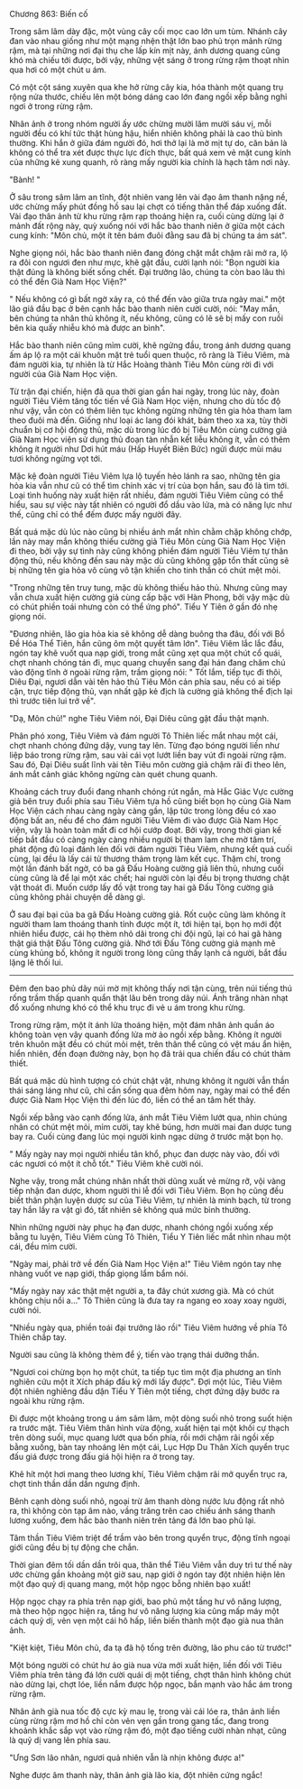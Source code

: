 




Chương 863: Biến cố




Trong sâm lâm dày đặc, một vùng cây cối mọc cao lớn um tùm. Nhánh cây đan vào nhau giống như một mạng nhện thật lớn bao phủ trọn mảnh rừng rậm, mà tại những nơi đại thụ che lấp kín mịt này, ánh dương quang cũng khó mà chiếu tới được, bởi vậy, những vệt sáng ở trong rừng rậm thoạt nhìn qua hơi có một chút u ám.

Có một cột sáng xuyên qua khe hở rừng cây kia, hóa thành một quang trụ rộng nửa thước, chiếu lên một bóng dáng cao lớn đang ngồi xếp bằng nghỉ ngơi ở trong rừng rậm.

Nhân ảnh ở trong nhóm người ấy ước chừng mười lăm mười sáu vị, mỗi người đều có khí tức thật hùng hậu, hiển nhiên không phải là cao thủ bình thường. Khi hắn ở giữa đám người đó, hơi thở lại là mờ mịt tự do, căn bản là không có thể tra xét được thực lực đích thực, bất quá xem vẻ mặt cung kính của những kẻ xung quanh, rõ ràng mấy người kia chính là hạch tâm nơi này.

"Bành! "

Ở sâu trong sâm lâm an tĩnh, đột nhiên vang lên vài đạo âm thanh nặng nề, ước chừng mấy phút đồng hồ sau lại chợt có tiếng thân thể đáp xuống đất. Vài đạo thân ảnh từ khu rừng rậm rạp thoáng hiện ra, cuối cùng dừng lại ở mảnh đất rộng này, quỳ xuống nói với hắc bào thanh niên ở giữa một cách cung kính: "Môn chủ, một ít tên bám đuôi đằng sau đã bị chúng ta ám sát".

Nghe giọng nói, hắc bào thanh niên đang đóng chặt mắt chậm rãi mở ra, lộ ra đôi con ngươi đen như mực, khẽ gật đầu, cười lạnh nói: "Bọn người kia thật đúng là không biết sống chết. Đại trưởng lão, chúng ta còn bao lâu thì có thể đến Già Nam Học Viện?"

" Nếu không có gì bất ngờ xảy ra, có thể đến vào giữa trưa ngày mai." một lão giả đầu bạc ở bên cạnh hắc bào thanh niên cười cười, nói: "May mắn, bên chúng ta nhân thủ không ít, nếu không, cũng có lẽ sẽ bị mấy con ruồi bên kia quấy nhiễu khó mà được an bình".

Hắc bào thanh niên cũng mỉm cười, khẽ ngửng đầu, trong ánh dương quang ấm áp lộ ra một cái khuôn mặt trẻ tuổi quen thuộc, rõ ràng là Tiêu Viêm, mà đám người kia, tự nhiên là từ Hắc Hoàng thành Tiêu Môn cùng rời đi với người của Già Nam Học viện.

Từ trận đại chiến, hiện đã qua thời gian gần hai ngày, trong lúc này, đoàn người Tiêu Viêm tăng tốc tiến về Già Nam Học viện, nhưng cho dù tốc độ như vậy, vẫn còn có thêm liên tục không ngừng những tên gia hỏa tham lam theo đuôi mà đến. Giống như loại ác lang đói khát, bám theo xa xa, tùy thời chuẩn bị cơ hội động thủ, mặc dù trong lúc đó bị Tiêu Môn cùng cường giả Già Nam Học viện sử dụng thủ đoạn tàn nhẫn kết liễu không ít, vẫn có thêm không ít người như Dơi hút máu (Hấp Huyết Biên Bức) ngửi được mùi máu tươi không ngừng vọt tới.

Mặc kệ đoàn người Tiêu Viêm lựa lộ tuyến hẻo lánh ra sao, những tên gia hỏa kia vẫn như cũ có thể tìm chính xác vị trí của bọn hắn, sau đó là tìm tới. Loại tình huống này xuất hiện rất nhiều, đám người Tiêu Viêm cũng có thể hiểu, sau sự việc này tất nhiên có người đổ dầu vào lửa, mà có năng lực như thế, cũng chỉ có thể đếm được mấy người đây.

Bất quá mặc dù lúc nào cũng bị nhiều ánh mắt nhìn chằm chặp không chớp, lần này may mắn không thiếu cường giả Tiêu Môn cùng Già Nam Học Viện đi theo, bởi vậy sự tình này cũng không phiền đám người Tiêu Viêm tự thân động thủ, nếu không đến sau này mặc dù cũng không gặp tổn thất cũng sẽ bị những tên gia hỏa vô cùng vô tận khiến cho tinh thần có chút mệt mỏi.

"Trong những tên truy tung, mặc dù không thiếu hảo thủ. Nhưng cũng may vẫn chưa xuất hiện cường giả cùng cấp bậc với Hàn Phong, bởi vậy mặc dù có chút phiền toái nhưng còn có thể ứng phó". Tiểu Y Tiên ở gần đó nhẹ giọng nói.

"Đương nhiên, lão gia hỏa kia sẽ không dễ dàng buông tha đâu, đối với Bồ Đề Hóa Thể Tiên, hắn cũng ôm một quyết tâm lớn". Tiêu Viêm lắc lắc đầu, ngón tay khẽ vuốt qua nạp giới, trong mắt cũng xẹt qua một chút cổ quái, chợt nhanh chóng tán đi, mục quang chuyển sang đại hán đang chăm chú vào động tĩnh ở ngoài rừng rậm, trầm giọng nói: " Tốt lắm, tiếp tục đi thôi, Diêu Đại, ngươi dẫn vài tên hảo thủ Tiêu Môn cản phía sau, nếu có ai tiếp cận, trực tiếp động thủ, vạn nhất gặp kẻ địch là cường giả không thể địch lại thì trước tiên lui trở về".

"Dạ, Môn chủ!" nghe Tiêu Viêm nói, Đại Diêu cũng gật đầu thật mạnh.

Phân phó xong, Tiêu Viêm và đám người Tô Thiên liếc mắt nhau một cái, chợt nhanh chóng đứng dậy, vung tay lên. Từng đạo bóng người liền như liệp báo trong rừng rậm, sau vài cái vọt lướt liền bay vút đi ngoài rừng rậm. Sau đó, Đại Diêu suất lĩnh vài tên Tiêu môn cường giả chậm rãi đi theo lên, ánh mắt cảnh giác không ngừng càn quét chung quanh.

Khoảng cách truy đuổi đang nhanh chóng rút ngắn, mà Hắc Giác Vực cường giả bên truy đuổi phía sau Tiêu Viêm tựa hồ cũng biết bọn họ cùng Già Nam Học Viện cách nhau càng ngày càng gần, lập tức trong lòng đều có xao động bất an, nếu để cho đám người Tiêu Viêm đi vào được Già Nam Học viện, vậy là hoàn toàn mất đi cơ hội cướp đoạt. Bởi vậy, trong thời gian kế tiếp bắt đầu có càng ngày càng nhiều người bị tham lam che mờ tâm trí, phát động đủ loại đánh lén đối với đám người Tiêu Viêm, nhưng kết quả cuối cùng, lại đều là lấy cái tử thương thảm trọng làm kết cục. Thậm chí, trong một lần đánh bất ngờ, có ba gã Đấu Hoàng cường giả liên thủ, nhưng cuối cùng cũng là để lại một xác chết; hai người còn lại đều bị trọng thương chật vật thoát đi. Muốn cướp lấy đồ vật trong tay hai gã Đấu Tông cường giả cũng không phải chuyện dễ dàng gì.

Ở sau đại bại của ba gã Đấu Hoàng cường giả. Rốt cuộc cũng làm không ít người tham lam thoáng thanh tỉnh được một ít, tới hiện tại, bọn họ mới đột nhiên hiểu được, cái họ thèm nhỏ dãi trong chi đội ngũ, lại có hai gã hàng thật giá thật Đấu Tông cường giả. Nhớ tới Đấu Tông cường giả mạnh mẽ cùng khủng bố, không ít người trong lòng cũng thấy lạnh cả người, bắt đầu lặng lẽ thối lui.

*****

Đêm đen bao phủ dãy núi mờ mịt không thấy nơi tận cùng, trên núi tiếng thú rống trầm thấp quanh quẩn thật lâu bên trong dãy núi. Ánh trăng nhàn nhạt đổ xuống nhưng khó có thể khu trục đi vẻ u ám trong khu rừng.

Trong rừng rậm, một ít ánh lửa thoáng hiện, một đám nhân ảnh quần áo không toàn vẹn vây quanh đống lửa mờ ảo ngồi xếp bằng. Không ít người trên khuôn mặt đều có chút mỏi mệt, trên thân thể cũng có vệt máu ẩn hiện, hiển nhiên, đến đoạn đường này, bọn họ đã trải qua chiến đấu có chút thảm thiết.

Bất quá mặc dù hình tượng có chút chật vật, nhưng không ít người vẫn thần thái sáng láng như cũ, chỉ cần sống qua đêm hôm nay, ngày mai có thể đến được Già Nam Học Viện thì đến lúc đó, liền có thể an tâm hết thảy.

Ngồi xếp bằng vào cạnh đống lửa, ánh mắt Tiêu Viêm lướt qua, nhìn chúng nhân có chút mệt mỏi, mỉm cười, tay khẽ búng, hơn mười mai đan dược tung bay ra. Cuối cùng đang lúc mọi người kinh ngạc dừng ở trước mặt bọn họ.

" Mấy ngày nay mọi người nhiều tân khổ, phục đan dược này vào, đối với các ngươi có một ít chỗ tốt." Tiêu Viêm khẽ cười nói.

Nghe vậy, trong mắt chúng nhân nhất thời dũng xuất vẻ mừng rỡ, vội vàng tiếp nhận đan dược, khom người thi lễ đối với Tiêu Viêm. Bọn họ cũng đều biết thân phận luyện dược sư của Tiêu Viêm, tự nhiên là minh bạch, từ trong tay hắn lấy ra vật gì đó, tất nhiên sẽ không quá mức bình thường.

Nhìn những người này phục hạ đan dược, nhanh chóng ngồi xuống xếp bằng tu luyện, Tiêu Viêm cùng Tô Thiên, Tiểu Y Tiên liếc mắt nhìn nhau một cái, đều mỉm cười.

"Ngày mai, phải trở về đến Già Nam Học Viện a!" Tiêu Viêm ngón tay nhẹ nhàng vuốt ve nạp giới, thấp giọng lẩm bẩm nói.

"Mấy ngày nay xác thật mệt người a, ta đây chút xương già. Mà có chút không chịu nổi a..." Tô Thiên cũng là đưa tay ra ngang eo xoay xoay người, cười nói.

"Nhiều ngày qua, phiền toái đại trưởng lão rồi" Tiêu Viêm hướng về phía Tô Thiên chắp tay.

Người sau cũng là không thèm để ý, tiến vào trạng thái dưỡng thần.

"Ngươi coi chừng bọn họ một chút, ta tiếp tục tìm một địa phương an tĩnh nghiên cứu một ít Xích pháp đấu kỹ mới lấy được". Đợi một lúc, Tiêu Viêm đột nhiên nghiêng đầu dặn Tiểu Y Tiên một tiếng, chợt đứng dậy bước ra ngoài khu rừng rậm.

Đi được một khoảng trong u ám sâm lâm, một dòng suối nhỏ trong suốt hiện ra trước mặt. Tiêu Viêm thân hình vừa động, xuất hiện tại một khối cự thạch trên dòng suối, mục quang lướt qua bốn phía, rồi mới chậm rãi ngồi xếp bằng xuống, bàn tay nhoáng lên một cái, Lục Hợp Du Thân Xích quyển trục đấu giá được trong đấu giá hội hiện ra ở trong tay.

Khẽ hít một hơi mang theo lương khí, Tiêu Viêm chậm rãi mở quyển trục ra, chợt tinh thần dần dần ngưng định.

Bênh cạnh dòng suối nhỏ, ngoại trừ âm thanh dòng nước lưu động rất nhỏ ra, thì không còn tạp âm nào, vầng trăng trên cao chiếu ánh sáng thanh lương xuống, đem hắc bào thanh niên trên tảng đá lớn bao phủ lại.

Tâm thần Tiêu Viêm triệt để trầm vào bên trong quyển trục, động tĩnh ngoại giới cũng đều bị tự động che chắn.

Thời gian đêm tối dần dần trôi qua, thân thể Tiêu Viêm vẫn duy trì tư thế này ước chừng gần khoảng một giờ sau, nạp giới ở ngón tay đột nhiên hiện lên một đạo quỷ dị quang mang, một hộp ngọc bỗng nhiên bạo xuất!

Hộp ngọc chạy ra phía trên nạp giới, bao phủ một tầng hư vô năng lượng, mà theo hộp ngọc hiện ra, tầng hư vô năng lượng kia cũng mấp máy một cách quỷ dị, vẻn vẹn một cái hô hấp, liền biến thành một đạo già nua thân ảnh.

"Kiệt kiệt, Tiêu Môn chủ, đa tạ đã hộ tống trên đường, lão phu cáo từ trước!"

Một bóng người có chút hư ảo già nua vừa mới xuất hiện, liền đối với Tiêu Viêm phía trên tảng đá lớn cười quái dị một tiếng, chợt thân hình không chút nào dừng lại, chợt lóe, liền nắm được hộp ngọc, bắn mạnh vào hắc ám trong rừng rậm.

Nhân ảnh già nua tốc độ cực kỳ mau lẹ, trong vài cái lóe ra, thân ảnh liền cùng rừng rậm mơ hồ chỉ còn vẻn vẹn gần trong gang tấc, đang trong khoảnh khắc sắp vọt vào rừng rậm đó, một đạo tiếng cười nhàn nhạt, cũng là quỷ dị vang lên phía sau.

"Ưng Sơn lão nhân, ngươi quả nhiên vẫn là nhịn không được a!"

Nghe được âm thanh này, thân ảnh già lão kia, đột nhiên cứng ngắc!




